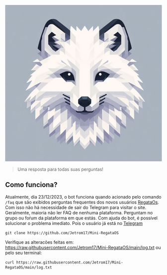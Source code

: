 ![](https://raw.githubusercontent.com/Jetrom17/Mini-RegataOS/main/avatar6406553368.jpg)
> Uma resposta para todas suas perguntas!

## Como funciona?

Atualmente, dia 23/12/2023, o bot funciona quando acionado pelo comando `/faq` que são exibidos perguntas frequentes dos novos usuários [RegataOs](regataos.com.br). Com isso não há necessidade de sair do Telegram para visitar o site. Geralmente, maioria não ler FAQ de nenhuma plataforma. Perguntam no grupo ou foŕum da plataforma em que estás. Com ajuda do bot, é possível solucionar o problema imediato. Pois o usuário já está no [Telegram](https://t.me/Regataos_en)

```
git clone https://github.com/Jetrom17/Mini-RegataOS
```

Verifique as alteracões feitas em: https://raw.githubusercontent.com/Jetrom17/Mini-RegataOS/main/log.txt
ou
pelo seu terminal: 
```
curl https://raw.githubusercontent.com/Jetrom17/Mini-RegataOS/main/log.txt
```
